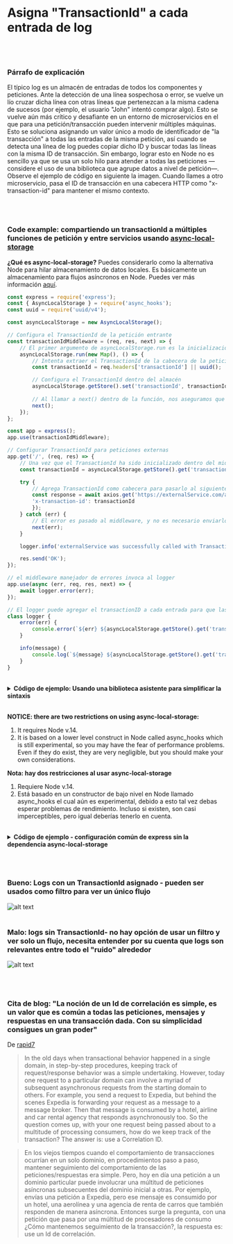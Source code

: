 # Asigna "TransactionId" a cada entrada de log

<br/><br/>

### Párrafo de explicación

El típico log es un almacén de entradas de todos los componentes y peticiones. Ante la detección de una línea sospechosa o error, se vuelve un lío cruzar dicha línea con otras líneas que pertenezcan a la misma cadena de sucesos (por ejemplo, el usuario "John" intentó comprar algo). Esto se vuelve aún más crítico y desafiante en un entorno de microservicios en el que para una petición/transacción pueden intervenir múltiples máquinas. Esto se soluciona asignando un valor único a modo de identificador de "la transacción" a todas las entradas de la misma petición, así cuando se detecta una línea de log puedes copiar dicho ID y buscar todas las líneas con la misma ID de transacción. Sin embargo, lograr esto en Node no es sencillo ya que se usa un solo hilo para atender a todas las peticiones —considere el uso de una biblioteca que agrupe datos a nivel de petición—. Observe el ejemplo de código en siguiente la imagen. Cuando llames a otro microservicio, pasa el ID de transacción en una cabecera HTTP como "x-transaction-id" para mantener el mismo contexto.

<br/><br/>

### Code example: compartiendo un transactionId a múltiples funciones de petición y entre servicios usando [async-local-storage](https://nodejs.org/api/async_hooks.html#async_hooks_class_asynclocalstorage)

 **¿Qué es async-local-storage?** Puedes considerarlo como la alternativa Node para hilar almacenamiento de datos locales. Es básicamente un almacenamiento para flujos asíncronos en Node. Puedes ver más información [aquí](https://www.freecodecamp.org/news/async-local-storage-nodejs/).

```javascript
const express = require('express');
const { AsyncLocalStorage } = require('async_hooks');
const uuid = require('uuid/v4');

const asyncLocalStorage = new AsyncLocalStorage();

// Configura el TransactionId de la petición entrante
const transactionIdMiddleware = (req, res, next) => {
    // El primer argumento de asyncLocalStorage.run es la inicialización de nuestro almacén de estado, el segundo argumento es la función que tiene acceso al almacén
    asyncLocalStorage.run(new Map(), () => {
        // Intenta extraer el TransactionId de la cabecera de la petición, o generar uno nuevo si no existe
        const transactionId = req.headers['transactionId'] || uuid();

        // Configura el TransactionId dentro del almacén
        asyncLocalStorage.getStore().set('transactionId', transactionId);
        
        // Al llamar a next() dentro de la función, nos aseguramos que los otros middlewares corran en el mismo AsyncLocalStorage
        next();
    });
};

const app = express();
app.use(transactionIdMiddleware);

// Configurar TransactionId para peticiones externas
app.get('/', (req, res) => {
    // Una vez que el TransactionId ha sido inicializado dentro del middleware, es accesible en cualquier punto del flujo de petición
    const transactionId = asyncLocalStorage.getStore().get('transactionId');

    try {
        // Agrega TransactionId como cabecera para pasarlo al siguiente servicio
        const response = await axios.get('https://externalService.com/api/getAllUsers', headers: {
        'x-transaction-id': transactionId
        });
    } catch (err) {
        // El error es pasado al middleware, y no es necesario enviarlo sobre el transactionId
        next(err);
    }

    logger.info('externalService was successfully called with TransactionId header');

    res.send('OK');
});

// el middleware manejador de errores invoca al logger
app.use(async (err, req, res, next) => {
    await logger.error(err);
});

// El logger puede agregar el transactionID a cada entrada para que las entradas de la misma petición tengan el mismo valor
class logger {
    error(err) {
        console.error(`${err} ${asyncLocalStorage.getStore().get('transactionId')}`);
    }

    info(message) {
        console.log(`${message} ${asyncLocalStorage.getStore().get('transactionId')}`);
    }
}
```
<br/>

<details>
<summary><strong>Código de ejemplo: Usando una biblioteca asistente para simplificar la sintaxis</strong></summary>

Sharing TransactionId among current request functions using [cls-rtracer](https://www.npmjs.com/package/cls-rtracer) (a library based on async-local-storage, implemented for Express & Koa middlewares and Fastify & Hapi plugins)

Compartiendo TransactionId entre las funciones de petición actuales usando [cls-rtracer](https://www.npmjs.com/package/cls-rtracer) (una biblioteca basada en async-local-storage (almacenamiento local asíncrono), implementada para middlewares Express y Koa y para las extensiones Fastify y Hapi)

```javascript
const express = require('express');
const rTracer = require('cls-rtracer');

const app = express();

app.use(rTracer.expressMiddleware());

app.get('/getUserData/{id}', async (req, res, next) => {
    try {
        const user = await usersRepo.find(req.params.id);

        // El TransactionId es alcanzable dentro del logger, no hay necesidad de enviárselo
        logger.info(`user ${user.id} data was fetched successfully`);

        res.json(user);
    } catch (err) {
        // El error es pasado al middleware
        next(err);
    }
})

// middleware manejador de errores invoca al logger
app.use(async (err, req, res, next) => {
    await logger.error(err);
});

// The logger can now append the TransactionId to each entry so that entries from the same request will have the same value
// El logar puede agregar el TransactionId en cada entrada, para que las entradas de la misma petición tengan el mismo valor
class logger {
    error(err) {
        console.error(`${err} ${rTracer.id()}`);
    }
    
    info(message) {
        console.log(`${message} ${rTracer.id()}`);
    }
}
```
<br/>

Compartiendo TransactionId entre microservicios

```javascript
// cls-tracer tienen la habilidad de almacenar el TransactionId en la cabecera de las peticiones salientes, y extraer el TransactionId de las cabeceras de peticiones entrantes, solo al sobre escribir la configuración por defecto del middleware
app.use(rTracer.expressMiddleware({
    // Agrega TransactionId a la cabecera
    echoHeader: true,
    // Respeta TransactionId de la cabecera
    useHeader: true,
    // Nombre de la cabecera de TransactionId
    headerName: 'x-transaction-id'
}));

const axios = require('axios');

// Ahora el servicio externo recibirá el automáticamente el TransactionId actual como cabecera
const response = await axios.get('https://externalService.com/api/getAllUsers');
```
</details>
<br/>

**NOTICE: there are two restrictions on using async-local-storage:**
1. It requires Node v.14. 
2. It is based on a lower level construct in Node called async_hooks which is still experimental, so you may have the fear of performance problems. Even if they do exist, they are very negligible, but you should make your own considerations.

**Nota: hay dos restricciones al usar async-local-storage**
1. Requiere Node v.14.
2. Está basado en un constructor de bajo nivel en Node llamado async_hooks el cual aún es experimental, debido a esto tal vez debas esperar problemas de rendimiento. Incluso si existen, son casi imperceptibles, pero igual deberías tenerlo en cuenta.

<br/>

<details>
<summary><strong>Código de ejemplo - configuración común de express sin la dependencia async-local-storage</strong></summary>

```javascript
// cuando recibes una nueva petición, empieza un nuevo contexto aislado y configura un TransactionId. el siguiente ejemplo usa una biblioteca npm llamada continuation-local-storage, para aislar peticiones
const { createNamespace } = require('continuation-local-storage');
const session = createNamespace('my session');

router.get('/:id', (req, res, next) => {
    session.set('transactionId', 'some unique GUID');
    someService.getById(req.params.id);
    logger.info('Starting now to get something by id');
});

// Ahora cualquier otro servicio o componente puede acceder a los datos contextuales por petición
class someService {
    getById(id) {
        logger.info('Starting to get something by id');
        // otra lógica aquí
    }
}

// El logger puede agregar el TransactionId a cada entrada, para que las entradas de la misma petición tengan el mismo valor
class logger {
    info (message) {
        console.log(`${message} ${session.get('transactionId')}`);
    }
}
```
</details>

<br/><br/>

### Bueno: Logs con un TransactionId asignado - pueden ser usados como filtro para ver un único flujo
![alt text](https://i.ibb.co/YjJwgbN/logs-with-transaction-id.jpg "Logs con TransactionId")
<br/><br/>

### Malo: logs sin TransactionId- no hay opción de usar un filtro y ver solo un flujo, necesita entender por su cuenta que logs son relevantes entre todo el "ruido" alrededor
![alt text](https://i.ibb.co/PFgVNfn/logs-withtout-transaction-id.jpg "Logs sin TransactionI)d")

<br/><br/>

### Cita de blog: "La noción de un Id de correlación es simple, es un valor que es común a todas las peticiones, mensajes y respuestas en una transacción dada. Con su simplicidad consigues un gran poder"

De [rapid7](https://blog.rapid7.com/2016/12/23/the-value-of-correlation-ids/)

> In the old days when transactional behavior happened in a single domain, in step-by-step procedures, keeping track of request/response behavior was a simple undertaking. However, today one request to a particular domain can involve a myriad of subsequent asynchronous requests from the starting domain to others. For example, you send a request to Expedia, but behind the scenes Expedia is forwarding your request as a message to a message broker. Then that message is consumed by a hotel, airline and car rental agency that responds asynchronously too. So the question comes up, with your one request being passed about to a multitude of processing consumers, how do we keep track of the transaction? The answer is: use a Correlation ID.

> En los viejos tiempos cuando el comportamiento de transacciones ocurrían en un solo dominio, en procedimientos paso a paso, mantener seguimiento del comportamiento de las peticiones/respuestas era simple. Pero, hoy en día una petición a un dominio particular puede involucrar una múltitud de peticiones asíncronas subsecuentes del dominio inicial a otras. Por ejemplo, envías una petición a Expedia, pero ese mensaje es consumido por un hotel, una aerolínea y una agencia de renta de carros que también responden de manera asíncrona. Entonces surge la pregunta, con una petición que pasa por una múltitud de procesadores de consumo ¿Cómo mantenemos seguimiento de la transacción?, la respuesta es: use un Id de correlación.